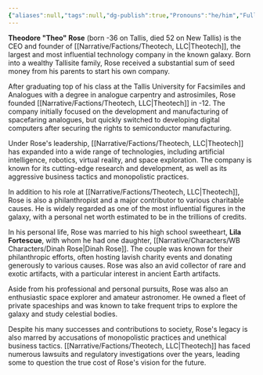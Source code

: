 ```yaml
---
{"aliases":null,"tags":null,"dg-publish":true,"Pronouns":"he/him","Full Name":"Theodore Rose","Role":"Tree","Species":"Tallisite","Gender":"Cis Man","permalink":"/narrative/characters/wb-characters/theo-rose/","dgPassFrontmatter":true}
---
```


**Theodore "Theo" Rose** (born -36 on Tallis, died 52 on New Tallis) is the CEO and founder of [[Narrative/Factions/Theotech, LLC\|Theotech]], the largest and most influential technology company in the known galaxy. Born into a wealthy Tallisite family, Rose received a substantial sum of seed money from his parents to start his own company.

After graduating top of his class at the Tallis University for Facsimiles and Analogues with a degree in analogue carpentry and astrosimiles, Rose founded [[Narrative/Factions/Theotech, LLC\|Theotech]] in -12. The company initially focused on the development and manufacturing of spacefaring analogues, but quickly switched to developing digital computers after securing the rights to semiconductor manufacturing.

Under Rose's leadership, [[Narrative/Factions/Theotech, LLC\|Theotech]] has expanded into a wide range of technologies, including artificial intelligence, robotics, virtual reality, and space exploration. The company is known for its cutting-edge research and development, as well as its aggressive business tactics and monopolistic practices.

In addition to his role at [[Narrative/Factions/Theotech, LLC\|Theotech]], Rose is also a philanthropist and a major contributor to various charitable causes. He is widely regarded as one of the most influential figures in the galaxy, with a personal net worth estimated to be in the trillions of credits.

In his personal life, Rose was married to his high school sweetheart, **Lila Fortescue**, with whom he had one daughter, [[Narrative/Characters/WB Characters/Dinah Rose\|Dinah Rose]]. The couple was known for their philanthropic efforts, often hosting lavish charity events and donating generously to various causes. Rose was also an avid collector of rare and exotic artifacts, with a particular interest in ancient Earth artifacts.

Aside from his professional and personal pursuits, Rose was also an enthusiastic space explorer and amateur astronomer. He owned a fleet of private spaceships and was known to take frequent trips to explore the galaxy and study celestial bodies.

Despite his many successes and contributions to society, Rose's legacy is also marred by accusations of monopolistic practices and unethical business tactics. [[Narrative/Factions/Theotech, LLC\|Theotech]] has faced numerous lawsuits and regulatory investigations over the years, leading some to question the true cost of Rose's vision for the future.